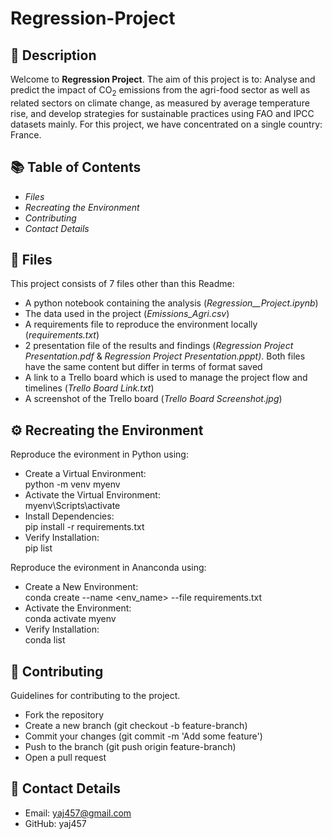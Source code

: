 #  Regression-Project

## 🐍 Description
Welcome to **Regression Project**. The aim of this project is to: 
Analyse and predict the impact of CO<sub>2</sub> emissions from the agri-food sector as well as related sectors on climate change, as measured by average temperature rise, and develop strategies for sustainable practices using FAO and IPCC datasets mainly.
For this project, we have concentrated on a single country: France. 


## 📚 Table of Contents
- _Files_  
- _Recreating the Environment_
- _Contributing_
- _Contact Details_

## 📜 Files
This project consists of 7 files other than this Readme:  
- A python  notebook containing the analysis (_Regression__Project.ipynb_)
- The data used in the project  (_Emissions_Agri.csv_)
- A requirements file to reproduce the environment locally (_requirements.txt_)
- 2 presentation file of the results and findings (_Regression Project Presentation.pdf_ & _Regression Project Presentation.pppt)_.
  Both files have the same content but differ in terms of format saved
- A link to a Trello board which is used to manage the project flow and timelines (_Trello Board Link.txt_)
- A screenshot of the Trello board (_Trello Board Screenshot.jpg_)

## ⚙️ Recreating the Environment
Reproduce the evironment in Python using:  
- Create a Virtual Environment:  
python -m venv myenv  
- Activate the Virtual Environment:  
myenv\Scripts\activate  
- Install Dependencies:  
pip install -r requirements.txt  
- Verify Installation:   
pip list  

Reproduce the evironment in Ananconda using:
- Create a New Environment:  
  conda create --name <env_name> --file requirements.txt  
- Activate the Environment:  
  conda activate myenv  
- Verify Installation:  
  conda list

## 🤝 Contributing
Guidelines for contributing to the project.
- Fork the repository
- Create a new branch (git checkout -b feature-branch)
- Commit your changes (git commit -m 'Add some feature')
- Push to the branch (git push origin feature-branch)
- Open a pull request


## 🔗 Contact Details
- Email: yaj457@gmail.com
- GitHub: yaj457

